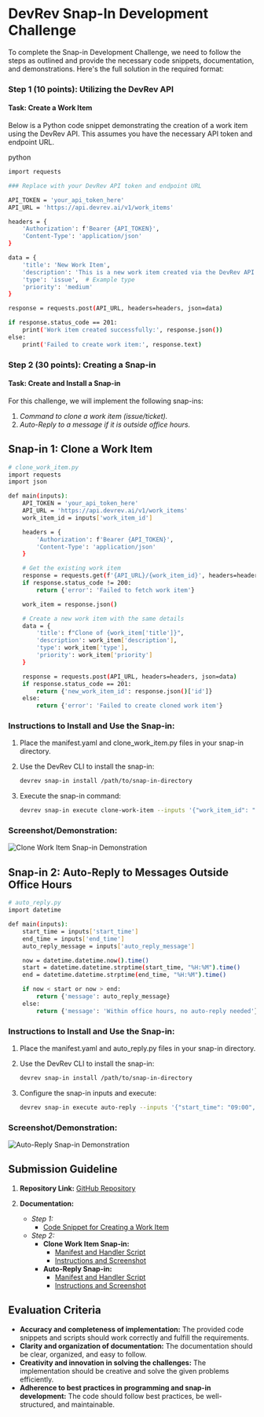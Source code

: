 # DevRev Snap-In Development Challenge

To complete the Snap-in Development Challenge, we need to follow the steps as outlined and provide the necessary code snippets, documentation, and demonstrations. Here's the full solution in the required format:

### Step 1 (10 points): Utilizing the DevRev API

#### Task: Create a Work Item

Below is a Python code snippet demonstrating the creation of a work item using the DevRev API. This assumes you have the necessary API token and endpoint URL.

python
```bash
import requests

### Replace with your DevRev API token and endpoint URL

API_TOKEN = 'your_api_token_here'
API_URL = 'https://api.devrev.ai/v1/work_items'

headers = {
    'Authorization': f'Bearer {API_TOKEN}',
    'Content-Type': 'application/json'
}

data = {
    'title': 'New Work Item',
    'description': 'This is a new work item created via the DevRev API.',
    'type': 'issue',  # Example type
    'priority': 'medium'
}

response = requests.post(API_URL, headers=headers, json=data)

if response.status_code == 201:
    print('Work item created successfully:', response.json())
else:
    print('Failed to create work item:', response.text)
```


### Step 2 (30 points): Creating a Snap-in

#### Task: Create and Install a Snap-in

For this challenge, we will implement the following snap-ins:

1. *Command to clone a work item (issue/ticket).*
2. *Auto-Reply to a message if it is outside office hours.*

## Snap-in 1: Clone a Work Item 

```bash
# clone_work_item.py
import requests
import json

def main(inputs):
    API_TOKEN = 'your_api_token_here'
    API_URL = 'https://api.devrev.ai/v1/work_items'
    work_item_id = inputs['work_item_id']

    headers = {
        'Authorization': f'Bearer {API_TOKEN}',
        'Content-Type': 'application/json'
    }

    # Get the existing work item
    response = requests.get(f'{API_URL}/{work_item_id}', headers=headers)
    if response.status_code != 200:
        return {'error': 'Failed to fetch work item'}

    work_item = response.json()

    # Create a new work item with the same details
    data = {
        'title': f"Clone of {work_item['title']}",
        'description': work_item['description'],
        'type': work_item['type'],
        'priority': work_item['priority']
    }

    response = requests.post(API_URL, headers=headers, json=data)
    if response.status_code == 201:
        return {'new_work_item_id': response.json()['id']}
    else:
        return {'error': 'Failed to create cloned work item'}
```


### Instructions to Install and Use the Snap-in:

1. Place the manifest.yaml and clone_work_item.py files in your snap-in directory.
2. Use the DevRev CLI to install the snap-in:
   ```bash
   devrev snap-in install /path/to/snap-in-directory
   ```
   
3. Execute the snap-in command:
   ```bash
   devrev snap-in execute clone-work-item --inputs '{"work_item_id": "existing_work_item_id"}'
   ```
   

### Screenshot/Demonstration: 

![Clone Work Item Snap-in Demonstration](https://your-screenshot-url.com)



## Snap-in 2: Auto-Reply to Messages Outside Office Hours 

```bash
# auto_reply.py
import datetime

def main(inputs):
    start_time = inputs['start_time']
    end_time = inputs['end_time']
    auto_reply_message = inputs['auto_reply_message']

    now = datetime.datetime.now().time()
    start = datetime.datetime.strptime(start_time, "%H:%M").time()
    end = datetime.datetime.strptime(end_time, "%H:%M").time()

    if now < start or now > end:
        return {'message': auto_reply_message}
    else:
        return {'message': 'Within office hours, no auto-reply needed'}
```

### Instructions to Install and Use the Snap-in:

1. Place the manifest.yaml and auto_reply.py files in your snap-in directory.
2. Use the DevRev CLI to install the snap-in:
   ```bash
   devrev snap-in install /path/to/snap-in-directory
   ```
   
3. Configure the snap-in inputs and execute:
   ```bash
   devrev snap-in execute auto-reply --inputs '{"start_time": "09:00", "end_time": "17:00", "auto_reply_message": "Our office is currently closed. We will get back to you during office hours."}'
   ```
   

### Screenshot/Demonstration: 

![Auto-Reply Snap-in Demonstration](https://your-screenshot-url.com)



## Submission Guideline

1. **Repository Link:** [GitHub Repository](https://github.com/indiragothi/DevRev-Snap-In-Development-Challenge)

2. **Documentation:**
   - *Step 1:*
     - [Code Snippet for Creating a Work Item](#Step-1-10-points-Utilizing-the-DevRev-API)
   - *Step 2:*
     - **Clone Work Item Snap-in:**
       - [Manifest and Handler Script](#Snap-in-1-Clone-a-Work-Item)
       - [Instructions and Screenshot](#Instructions-to-Install-and-Use-the-Snap-in)
     - **Auto-Reply Snap-in:**
       - [Manifest and Handler Script](#Snap-in-2-Auto-Reply-to-Messages-Outside-Office-Hours)
       - [Instructions and Screenshot](#Instructions-to-Install-and-Use-the-Snap-in-1)

## Evaluation Criteria

- **Accuracy and completeness of implementation:** The provided code snippets and scripts should work correctly and fulfill the requirements.
- **Clarity and organization of documentation:** The documentation should be clear, organized, and easy to follow.
- **Creativity and innovation in solving the challenges:** The implementation should be creative and solve the given problems efficiently.
- **Adherence to best practices in programming and snap-in development:** The code should follow best practices, be well-structured, and maintainable.
